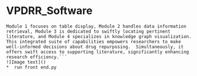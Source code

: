 # VPDRR_Software

```The overall functional module of VPDRR is primarily divided into four main components.  
Module 1 focuses on table display, Module 2 handles data information retrieval, Module 3 is dedicated to swiftly locating pertinent literature, and Module 4 specializes in knowledge graph visualization.    
This integrated suite of capabilities empowers researchers to make well-informed decisions about drug repurposing.  Simultaneously, it offers swift access to supporting literature, significantly enhancing research efficiency.```
![Image text]()
*  run front end.py
